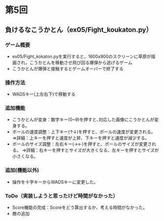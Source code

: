 # 第5回
## 負けるなこうかとん（ex05/Fight_koukaton.py）
### ゲーム概要
- ex05/Fight_kokaton.pyを実行すると，1600x900のスクリーンに草原が描画され，こうかとんを移動させ飛び回る爆弾から逃げるゲーム
- こうかとんが爆弾と接触するとゲームオーバーで終了する

### 操作方法
- WADSキー(上左右下)で移動する

### 追加機能
- こうかとんが変身：数字キー(0~9)を押すと､対応した画像にこうかとんが変身する。
- ボールの速度調整：上下キー(↑↓)を押すと、ボールの速度が変更される。
⇒詳細：上キーを押すと速度が上昇、下キーを押すと速度が減少する。
- ボールのサイズ調整：左右キー(→←)を押すと、ボールのサイズが変更される。
⇒詳細：右キーを押すとサイズが大きくなる、左キーを押すとサイズが小さくなる。

### 追加(機能以外)
- 操作を十字キーからWADSキーに変更した。

### ToDo（実装しようと思ったけど時間がなかった）
- Score機能の完成：Scoreをどう算出するか、考える時間がなかった。
- 敵の追加
